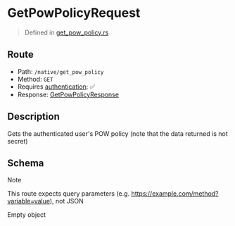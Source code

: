 # GetPowPolicyRequest
> Defined in [get_pow_policy.rs](../../../../../interface/src/interface/routes/native/get_pow_policy.rs)

## Route
- Path: `/native/get_pow_policy`
- Method: `GET`
- Requires [authentication](../../../../Flows/Authentication%20Flow.md): ✅
- Response: [GetPowPolicyResponse](GetPowPolicyResponse.md)

## Description
Gets the authenticated user's POW policy (note that the data returned is not secret)

## Schema
> [!NOTE]
> This route expects query parameters (e.g. https://example.com/method?variable=value), not JSON

Empty object

